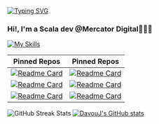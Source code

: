 
[![Typing SVG](https://readme-typing-svg.demolab.com?font=Fira+Code&weight=600&size=30&pause=1000&color=DC920F&background=28BDFF00&random=false&width=435&lines=Davou;Developer;Photographer;Videographer;Bassist)](https://git.io/typing-svg)


### Hi!, I'm  a Scala dev @Mercator Digital👨🏾‍💻  


[![My Skills](https://skillicons.dev/icons?i=js,html,css,c,java,py,scala,mysql,netlify,docker,gcp)](https://skillicons.dev)


|                                                                                        Pinned Repos                                                                                        |                                                                                       Pinned Repos                                                                                       |
| :----------------------------------------------------------------------------------------------------------------------------------------------------------------------------------------: | :--------------------------------------------------------------------------------------------------------------------------------------------------------------------------------------: |
|[![Readme Card](https://github-readme-stats.vercel.app/api/pin/?username=DavouJ&repo=Bloomify&theme=monokai)](https://github.com/anuraghazra/github-readme-stats)                           | [![Readme Card](https://github-readme-stats.vercel.app/api/pin/?username=DavouJ&repo=Ping-Traceroute&theme=monokai)](https://github.com/anuraghazra/github-readme-stats)                 |
|[![Readme Card](https://github-readme-stats.vercel.app/api/pin/?username=DavouJ&repo=virtual-art-gallery&theme=monokai)](https://github.com/anuraghazra/github-readme-stats)                | [![Readme Card](https://github-readme-stats.vercel.app/api/pin/?username=DavouJ&repo=Weather-App&theme=monokai)](https://github.com/anuraghazra/github-readme-stats)                     |
|[![Readme Card](https://github-readme-stats.vercel.app/api/pin/?username=DavouJ&repo=Solar-system&theme=monokai)](https://github.com/anuraghazra/github-readme-stats)                       | [![Readme Card](https://github-readme-stats.vercel.app/api/pin/?username=DavouJ&repo=Scala-Play-RESTful--API&theme=monokai)](https://github.com/anuraghazra/github-readme-stats)         |



![GitHub Streak Stats](https://github-readme-streak-stats.herokuapp.com/?user=COD3BENDER&theme=monokai&hide_border=false)            [![DavouJ's GitHub stats](https://github-readme-stats.vercel.app/api/top-langs/?username=DavouJ&exclude_repo=&hide=&langs_count=6&theme=monokai&layout=compact)](https://github.com/anuraghazra/github-readme-stats)   

